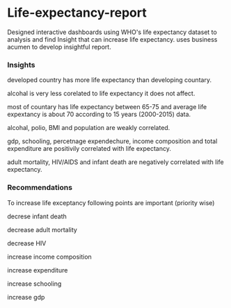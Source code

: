 # Life-expectancy-report
Designed interactive dashboards using WHO's life expectancy dataset to analysis and find Insight that can increase life expectancy. uses business acumen to develop insightful report.
### Insights
developed country has more life expectancy than developing countary.

alcohal is very less corelated to life expectancy it does not affect.

most of countary has life expectancy between 65-75 and average life expextancy is about 70 according to 15 years (2000-2015) data.

alcohal, polio, BMI and population are weakly correlated.

gdp, schooling, percetnage expendechure, income composition and total expenditure are positivily correlated with life expectancy.

adult mortality, HIV/AIDS and infant death are negatively correlated with life expectancy.
### Recommendations
To increase life exceptancy following points are important (priority wise)

decrese infant death

decrease adult mortality

decrease HIV

increase income composition

increase expenditure

increase schooling

increase gdp
